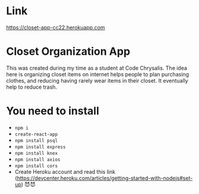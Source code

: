 # Link

https://closet-app-cc22.herokuapp.com

# Closet Organization App

This was created during my time as a student at Code Chrysalis.
The idea here is organizing closet items on internet helps people to plan purchasing clothes, and reducing having rarely wear items in their closet. It eventually help to reduce trash.

# You need to install

- `npm i`
- `create-react-app`
- `npm install psql`
- `npm install express`
- `npm install knex`
- `npm install axios`
- `npm install cors`
- Create Heroku account and read this link (https://devcenter.heroku.com/articles/getting-started-with-nodejs#set-up) 😈😈
